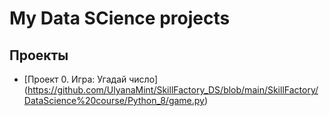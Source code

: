 # My Data SCience projects

## Проекты

* [Проект 0. Игра: Угадай число] (https://github.com/UlyanaMint/SkillFactory_DS/blob/main/SkillFactory/DataScience%20course/Python_8/game.py)